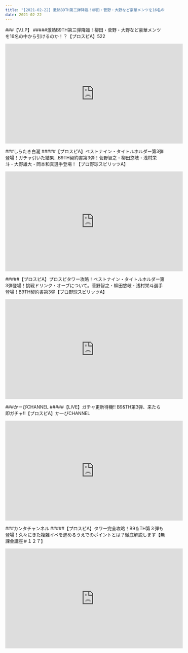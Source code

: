 ```yaml
---
title: "[2021-02-22] 激熱B9TH第三弾降臨！柳田・菅野・大野など豪華メンツを16名の中から引けるのか！？【プロスピA】522 他"
date: 2021-02-22
---
```

###【V.I.P】
#####激熱B9TH第三弾降臨！柳田・菅野・大野など豪華メンツを16名の中から引けるのか！？【プロスピA】522
<iframe width="560" height="315" src="https://www.youtube.com/embed/9tJAIBbXDB4" frameborder="0" allow="accelerometer; autoplay; clipboard-write; encrypted-media; gyroscope; picture-in-picture" allowfullscreen></iframe>

###しらたき白瀧
#####【プロスピA】ベストナイン・タイトルホルダー第3弾登場！ガチャ引いた結果…B9TH契約書第3弾！菅野智之・柳田悠岐・浅村栄斗・大野雄大・岡本和真選手登場！【プロ野球スピリッツA】
<iframe width="560" height="315" src="https://www.youtube.com/embed/2YtISD1DOiM" frameborder="0" allow="accelerometer; autoplay; clipboard-write; encrypted-media; gyroscope; picture-in-picture" allowfullscreen></iframe>

#####【プロスピA】プロスピタワー攻略！ベストナイン・タイトルホルダー第3弾登場！挑戦ドリンク・オーブについて。菅野智之・柳田悠岐・浅村栄斗選手登場！B9TH契約書第3弾【プロ野球スピリッツA】
<iframe width="560" height="315" src="https://www.youtube.com/embed/M6SnqY_Hyxg" frameborder="0" allow="accelerometer; autoplay; clipboard-write; encrypted-media; gyroscope; picture-in-picture" allowfullscreen></iframe>

###かーぴCHANNEL
#####【LIVE】ガチャ更新待機!! B9&amp;TH第3弾、来たら即ガチャ!!【プロスピA】かーぴCHANNEL
<iframe width="560" height="315" src="https://www.youtube.com/embed/nwPc-1Hbm18" frameborder="0" allow="accelerometer; autoplay; clipboard-write; encrypted-media; gyroscope; picture-in-picture" allowfullscreen></iframe>

###カンタチャンネル
#####【プロスピA】タワー完全攻略！B9＆TH第３弾も登場！久々にきた複雑イベを進めるうえでのポイントとは？徹底解説します【無課金講座＃１２７】
<iframe width="560" height="315" src="https://www.youtube.com/embed/zqC6VDBzsH8" frameborder="0" allow="accelerometer; autoplay; clipboard-write; encrypted-media; gyroscope; picture-in-picture" allowfullscreen></iframe>

